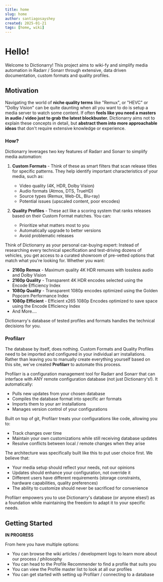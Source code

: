 ```yaml
---
title: home
slug: home
author: santiagosayshey
created: 2025-01-21
tags: [home, wiki]
---
```

# Hello!

Welcome to Dictionarry! This project aims to wiki-fy and simplify media automation in Radarr / Sonarr through extensive, data driven documentation, custom formats and quality profiles.

## Motivation

Navigating the world of **niche quality terms** like "Remux", or "HEVC" or "Dolby Vision" can be quite daunting when all you want to do is setup a media server to watch some content. If often **feels like you need a masters in audio / video just to grab the latest blockbuster.** Dictionarry aims not to explain these concepts in detail, but **abstract them into more approachable ideas** that don't require extensive knowledge or experience. 

### How?

Dictionarry leverages two key features of Radarr and Sonarr to simplify media automation:

1. **Custom Formats** - Think of these as smart filters that scan release titles for specific patterns. They help identify important characteristics of your media, such as:
   - Video quality (4K, HDR, Dolby Vision)
   - Audio formats (Atmos, DTS, TrueHD)
   - Source types (Remux, Web-DL, Blu-ray)
   - Potential issues (upscaled content, poor encodes)

2. **Quality Profiles** - These act like a scoring system that ranks releases based on their Custom Format matches. You can:
   - Prioritize what matters most to you
   - Automatically upgrade to better versions
   - Avoid problematic releases

Think of Dictionarry as your personal car-buying expert: Instead of researching every technical specification and test-driving dozens of vehicles, you get access to a curated showroom of pre-vetted options that match what you're looking for. Whether you want:

- **2160p Remux** - Maximum quality 4K HDR remuxes with lossless audio and Dolby Vision
- **2160p Quality** - Transparent 4K HDR encodes selected using the Encode Efficiency Index
- **1080p Quality** - Transparent 1080p encodes optimized using the Golden Popcorn Performance Index
- **1080p Efficient** - Efficient x265 1080p Encodes optimized to save space using the Encode Efficiency Index 
- And More....

Dictionarry's database of tested profiles and formats handles the technical decisions for you.

### Profilarr

The database by itself, does nothing. Custom Formats and Quality Profiles need to be imported and configured in your individual arr installations. Rather than leaving you to manually create everything yourself based on this site, we've created **Profilarr** to automate this process.

Profilarr is a configuration management tool for Radarr and Sonarr that can interface with ANY remote configuration database (not just Dictionarry's!). It automatically:

- Pulls new updates from your chosen database
- Compiles the database format into specific arr formats
- Imports them to your arr installations
- Manages version control of your configurations

Built on top of git, Profilarr treats your configurations like code, allowing you to:

- Track changes over time
- Maintain your own customizations while still receiving database updates
- Resolve conflicts between local / remote changes when they arise

The architecture was specifically built like this to put user choice first. We believe that:

- Your media setup should reflect your needs, not our opinions
- Updates should enhance your configuration, not override it
- Different users have different requirements (storage constraints, hardware capabilities, quality preferences)
- The ability to customize should never be sacrificed for convenience

Profilarr empowers you to use Dictionarry's database (or anyone elses!) as a foundation while maintaining the freedom to adapt it to your specific needs.

## Getting Started

**IN PROGRESS**

From here you have multiple options:
- You can browse the wiki articles / development logs to learn more about our process / philosophy
- You can head to the Profile Recommender to find a profile that suits you
- You can view the Profile master list to look at all our profiles
- You can get started with setting up Profilarr / connecting to a database 